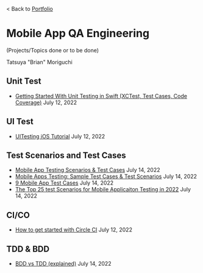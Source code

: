 < Back to <a href="https://tatsuyamoriguchi.github.io/portfolio/">Portfolio</a>
# Mobile App QA Engineering 
(Projects/Topics done or to be done)

Tatsuya "Brian" Moriguchi


## Unit Test
* <a href="https://youtu.be/F5aDfGNdsac" target="_blank">Getting Started With Unit Testing in Swift (XCTest, Test Cases, Code Coverage)</a> July 12, 2022
## UI Test
* <a href="https://youtu.be/rmKbsQ41wVY" target="_blank">UITesting iOS Tutorial</a> July 12, 2022
## Test Scenarios and Test Cases
* <a href="https://crediblesoft.com/how-to-test-mobile-app-guide-tutorial/" target="_blank">Mobile App Testing Scenarios & Test Cases</a> July 14, 2022
* <a href="https://www.guru99.com/testing-mobile-apps.html" target="_blank">Mobile Apps Testing: Sample Test Cases & Test Scenarios</a> July 14, 2022
* <a href="https://testlio.com/blog/9-mobile-app-test-cases/" target="_blank">9 Mobile App Test Cases</a> July 14, 2022
* <a href="https://www.testrigtechnologies.com/25-test-scenarios-for-mobile-app-testing/" target="_blank">The Top 25 test Scenarios for Mobile Applicaiton Testing in 2022</a> July 14, 2022

## CI/CO
* <a href="https://youtube.com/playlist?list=PL9GgS3TcDh8x6tcY7HDq2zmEx0fAtwWsM" target="_blank">How to get started with Circle CI</a> July 12, 2022

## TDD & BDD
* <a href="https://youtu.be/mT8QDNNhExg" target="_blank">BDD vs TDD (explained)</a> July 14, 2022
